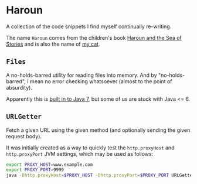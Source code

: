 Haroun
======

A collection of the code snippets I find myself continually re-writing.

The name `Haroun` comes from the children's book
[Haroun and the Sea of Stories][1] and is also the name of [my cat][2].

`Files`
-------
A no-holds-barred utility for reading files into memory.  And by
"no-holds-barred", I mean no error checking whatsoever (almost to the point of
absurdity).

Apparently this is [built in to Java 7][3], but some of us are stuck with
Java <= 6.

`URLGetter`
-----------
Fetch a given URL using the given method (and optionally sending the given
request body).

It was initially created as a way to quickly test the `http.proxyHost` and
`http.proxyPort` JVM settings, which may be used as follows:

```bash
export PROXY_HOST=www.example.com
export PROXY_PORT=9999
java -Dhttp.proxyHost=$PROXY_HOST -Dhttp.proxyPort=$PROXY_PORT URLGetter post http://localhost:8080/foo ./testbody.txt
```

[1]: http://www.goodreads.com/book/show/4835.Haroun_And_The_Sea_Of_Stories "Haroun and the Sea of Stories"
[2]: http://i.imgur.com/B890pqn.jpg "Haroun"
[3]: http://docs.oracle.com/javase/7/docs/api/java/nio/file/Files.html "Files in Java 7"

